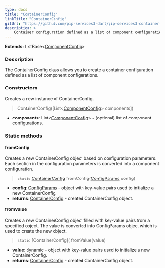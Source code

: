 ```yaml
---
type: docs
title: "ContainerConfig"
linkTitle: "ContainerConfig"
gitUrl: "https://github.com/pip-services3-dart/pip-services3-container-dart"
description: >
    Container configuration defined as a list of component configurations.
---
```


**Extends:** ListBase<[ComponentConfig](../component_config)>

### Description

The ContainerConfig class allows you to create a container configuration defined as a list of component configurations.

### Constructors
Creates a new instance of ContainerConfig.

> ContainerConfig([List<[ComponentConfig](../component_config)> components])

- **components**: List<[ComponentConfig](../component_config)> - (optional) list of component configurations.


### Static methods

#### fromConfig
Creates a new ContainerConfig object based on configuration parameters.
Each section in the configuration parameters is converted into a component configuration.

> `static` [ContainerConfig]() fromConfig([ConfigParams](../../../commons/config/config_params) config)

- **config**: [ConfigParams](../../../commons/config/config_params) - object with key-value pairs used to initialize a new ContainerConfig.
- **returns**: [ContainerConfig]() - created ContainerConfig object.


#### fromValue
Creates a new ContainerConfig object filled with key-value pairs from a specified object.
The value is converted into ConfigParams object which is used to create the new object.

> `static` [ContainerConfig]( fromValue(value)

- **value**: dynamic - object with key-value pairs used to initialize a new ContainerConfig.
- **returns**: [ContainerConfig]() - created ContainerConfig object.

